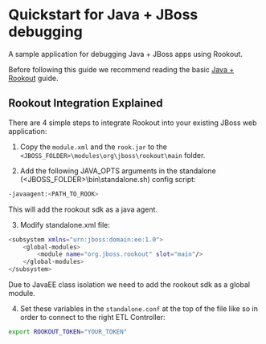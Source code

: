 # Quickstart for Java + JBoss debugging

A sample application for debugging Java + JBoss apps using Rookout.

Before following this guide we recommend reading the basic [Java + Rookout] guide.

## Rookout Integration Explained

There are 4 simple steps to integrate Rookout into your existing JBoss web application:

1. Copy the `module.xml` and the `rook.jar` to the `<JBOSS_FOLDER>\modules\org\jboss\rookout\main` folder.

2. Add the following JAVA_OPTS arguments in the standalone (<JBOSS_FOLDER>\bin\standalone.sh) config script:
```bash
-javaagent:<PATH_TO_ROOK>
```

This will add the rookout sdk as a java agent.

3. Modify standalone.xml file:
```bash
<subsystem xmlns="urn:jboss:domain:ee:1.0">
    <global-modules>
        <module name="org.jboss.rookout" slot="main"/>
    </global-modules>
</subsystem>
```

Due to JavaEE class isolation we need to add the rookout sdk as a global module. 

4. Set these variables in the `standalone.conf` at the top of the file like so in order to connect to the right ETL Controller:
```bash
export ROOKOUT_TOKEN="YOUR_TOKEN"
```

[Java + Rookout]: https://docs.rookout.com/docs/sdk-setup.html
[maven central]: https://mvnrepository.com/artifact/com.rookout/rook
